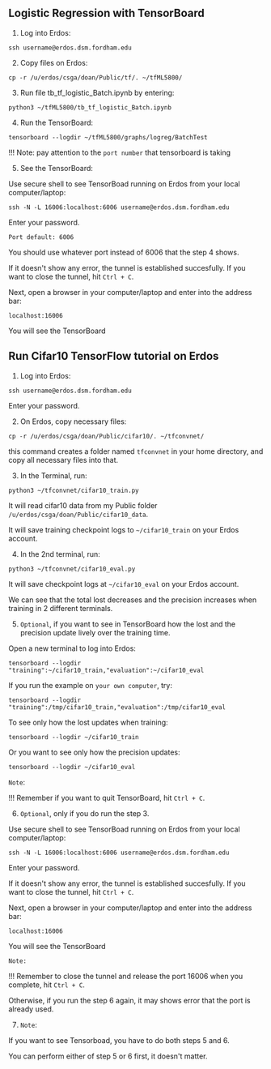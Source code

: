 ## Logistic Regression with TensorBoard

1. Log into Erdos:

`ssh username@erdos.dsm.fordham.edu`

2. Copy files on Erdos:

`cp -r /u/erdos/csga/doan/Public/tf/. ~/tfML5800/`

3. Run file tb_tf_logistic_Batch.ipynb by entering:

`python3 ~/tfML5800/tb_tf_logistic_Batch.ipynb`

4. Run the TensorBoard:

`tensorboard --logdir ~/tfML5800/graphs/logreg/BatchTest`

!!! Note: pay attention to the `port number` that tensorboard is taking

5. See the TensorBoard:

Use secure shell to see TensorBoad running on Erdos from your local computer/laptop:

`ssh -N -L 16006:localhost:6006 username@erdos.dsm.fordham.edu`

Enter your password. 

`Port default: 6006`

You should use whatever port instead of 6006 that the step 4 shows.

If it doesn't show any error, the tunnel is established succesfully. If you want to close the tunnel, hit `Ctrl + C`.

Next, open a browser in your computer/laptop and enter into the address bar:

`localhost:16006`

You will see the TensorBoard


## Run Cifar10 TensorFlow tutorial on Erdos

1. Log into Erdos:

`ssh username@erdos.dsm.fordham.edu`

Enter your password.

2. On Erdos, copy necessary files:

`cp -r /u/erdos/csga/doan/Public/cifar10/. ~/tfconvnet/`

this command creates a folder named `tfconvnet` in your home directory, and copy all necessary files into that.

3. In the Terminal, run: 

`python3 ~/tfconvnet/cifar10_train.py`

It will read cifar10 data from my Public folder `/u/erdos/csga/doan/Public/cifar10_data`.

It will save training checkpoint logs to `~/cifar10_train` on your Erdos account.

4. In the 2nd terminal, run:

`python3 ~/tfconvnet/cifar10_eval.py`

It will save checkpoint logs at `~/cifar10_eval` on your Erdos account.

We can see that the total lost decreases and the precision increases when training in 2 different terminals.

5. `Optional`, if you want to see in TensorBoard how the lost and the precision update lively over the training time.

Open a new terminal to log into Erdos:

`tensorboard --logdir "training":~/cifar10_train,"evaluation":~/cifar10_eval`

If you run the example on `your own computer`, try:

`tensorboard --logdir "training":/tmp/cifar10_train,"evaluation":/tmp/cifar10_eval`

To see only how the lost updates when training:

`tensorboard --logdir ~/cifar10_train`

Or you want to see only how the precision updates:

`tensorboard --logdir ~/cifar10_eval`

`Note`: 

!!! Remember if you want to quit TensorBoard, hit `Ctrl + C`.


6. `Optional`, only if you do run the step 3.

Use secure shell to see TensorBoad running on Erdos from your local computer/laptop:

`ssh -N -L 16006:localhost:6006 username@erdos.dsm.fordham.edu`

Enter your password. 

If it doesn't show any error, the tunnel is established succesfully. If you want to close the tunnel, hit `Ctrl + C`.

Next, open a browser in your computer/laptop and enter into the address bar:

`localhost:16006`

You will see the TensorBoard

`Note:`

!!! Remember to close the tunnel and release the port 16006 when you complete, hit `Ctrl + C`.

Otherwise, if you run the step 6 again, it may shows error that the port is already used.

7. `Note`:

If you want to see Tensorboad, you have to do both steps 5 and 6. 

You can perform either of step 5 or 6 first, it doesn't matter.

